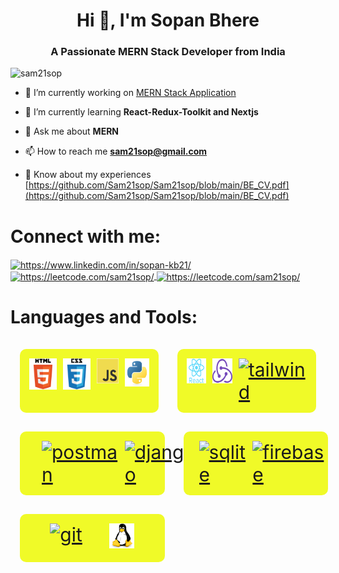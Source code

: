 <h1 align="center">Hi 👋, I'm Sopan Bhere</h1>
<h3 align="center">A Passionate MERN Stack Developer from India</h3>

<p align="left"> <img src="https://komarev.com/ghpvc/?username=sam21sop&label=Profile%20views&color=0e75b6&style=flat" alt="sam21sop" /> </p>

- 🔭 I’m currently working on [MERN Stack Application](https://github.com/Sam21sop/Buy-Busy)

- 🌱 I’m currently learning **React-Redux-Toolkit and Nextjs**

<!-- - 👨‍💻 All of my projects are available at [https://github.com/Sam21sop/Portfolio](https://github.com/Sam21sop/Portfolio) -->

- 💬 Ask me about **MERN**

- 📫 How to reach me **sam21sop@gmail.com**

- 📄 Know about my experiences [https://github.com/Sam21sop/Sam21sop/blob/main/BE_CV.pdf](https://github.com/Sam21sop/Sam21sop/blob/main/BE_CV.pdf)


<h1>Connect with me:</h1>

  <a href="https://www.linkedin.com/in/sopan-kb21/" >
    <img align="center" src="https://raw.githubusercontent.com/rahuldkjain/github-profile-readme-generator/master/src/images/icons/Social/linked-in-alt.svg" alt="https://www.linkedin.com/in/sopan-kb21/" height="30" width="40" />
  </a>
  <a href="https://leetcode.com/sam21sop/" >
    <img align="center" src="https://raw.githubusercontent.com/rahuldkjain/github-profile-readme-generator/master/src/images/icons/Social/leet-code.svg" alt="https://leetcode.com/sam21sop/" height="30" width="40" />
  </a>
  <a href="https://www.naukri.com/code360/profile/SOPAN">
    <img align="center" src="https://www.codingninjas.com/careercamp/wp-content/uploads/2022/06/logo-05.png" alt="https://leetcode.com/sam21sop/" height="30" width="60" />
  </a>
  
</p>


<!-- <style>
    .flex-container {
      display: flex;
    }

    .flex-container > div {
      background-color: rgb(240,250, 40);
      margin: 15px;
      padding: 15px;
      font-size: 30px;
      border-radius:10px;
      width:40%;
      justify-content:space-evenly;
      gap:10px;
      display:flex;    
    }
</style> -->
<h1>Languages and Tools:</h1>

<div style="display: flex;">
  <div 
    style="
      background-color: rgb(240,250, 40);
      margin: 15px;
      padding: 15px;
      font-size: 30px;
      border-radius:10px;
      width:40%;
      justify-content:space-evenly;
      gap:10px;
      display:flex;
    "
  >
    <a href="https://www.w3.org/html/" > 
      <img src="https://raw.githubusercontent.com/devicons/devicon/master/icons/html5/html5-original-wordmark.svg" alt="html5" width="50" height="50"/> 
    </a> 
    <a href="https://www.w3schools.com/css/" > 
      <img src="https://raw.githubusercontent.com/devicons/devicon/master/icons/css3/css3-original-wordmark.svg" alt="css3" width="50" height="50"/> 
    </a> 
    <a href="https://developer.mozilla.org/en-US/docs/Web/JavaScript" > 
      <img src="https://raw.githubusercontent.com/devicons/devicon/master/icons/javascript/javascript-original.svg" alt="javascript" width="40" height="40"/> 
    </a> 
    <a href="https://www.python.org"> 
      <img src="https://raw.githubusercontent.com/devicons/devicon/master/icons/python/python-original.svg" alt="python" width="45" height="45"/> 
    </a> 
  </div>
  <div 
    style="
      background-color: rgb(240,250, 40);
      margin: 15px;
      padding: 15px;
      font-size: 30px;
      border-radius:10px;
      width:40%;
      justify-content:space-evenly;
      gap:10px;
      display:flex;
    "
  >
  <a href="https://reactjs.org/" target="_blank" rel="noreferrer"> 
      <img src="https://raw.githubusercontent.com/devicons/devicon/master/icons/react/react-original-wordmark.svg" alt="react" width="40" height="40"/> 
    </a> 
    <a href="https://redux.js.org" target="_blank" rel="noreferrer"> 
      <img src="https://raw.githubusercontent.com/devicons/devicon/master/icons/redux/redux-original.svg" alt="redux" width="40" height="40"/> 
    <a href="https://tailwindcss.com/" target="_blank" rel="noreferrer"> 
      <img src="https://www.vectorlogo.zone/logos/tailwindcss/tailwindcss-icon.svg" alt="tailwind" width="40" height="40"/> 
    </a>
  </div> 
</div>

<div style="display: flex;">
  <div 
    style="
      background-color: rgb(240,250, 40);
      margin: 15px;
      padding: 15px;
      font-size: 30px;
      border-radius:10px;
      width:40%;
      justify-content:space-evenly;
      gap:10px;
      display:flex;
    "
  >
    <a href="https://nodejs.org" target="_blank" rel="noreferrer"> 
      <img src="https://raw.githubusercontent.com/devicons/devicon/master/icons/nodejs/nodejs-original-wordmark.svg" alt="nodejs" width="40" height="40"/> 
    </a> 
    <a href="https://expressjs.com" target="_blank" rel="noreferrer"> 
      <img src="https://raw.githubusercontent.com/devicons/devicon/master/icons/express/express-original-wordmark.svg" alt="express" width="40" height="40"/> 
    </a> 
    <a href="https://postman.com" target="_blank" rel="noreferrer"> 
      <img src="https://www.vectorlogo.zone/logos/getpostman/getpostman-icon.svg" alt="postman" width="40" height="40"/> 
    </a> 
    <a href="https://www.djangoproject.com/" target="_blank" rel="noreferrer"> 
      <img src="https://cdn.worldvectorlogo.com/logos/django.svg" alt="django" width="40" height="40"/> 
    </a>
  </div>
  <div 
    style="
      background-color: rgb(240,250, 40);
      margin: 15px;
      padding: 15px;
      font-size: 30px;
      border-radius:10px;
      width:40%;
      justify-content:space-evenly;
      gap:10px;
      display:flex;
    "
  >
    <a href="https://www.mongodb.com/" target="_blank" rel="noreferrer"> 
      <img src="https://raw.githubusercontent.com/devicons/devicon/master/icons/mongodb/mongodb-original-wordmark.svg" alt="mongodb" width="40" height="40"/> 
    </a> 
    <a href="https://www.sqlite.org/" target="_blank" rel="noreferrer"> 
      <img src="https://www.vectorlogo.zone/logos/sqlite/sqlite-icon.svg" alt="sqlite" width="40" height="40"/> 
    </a>
    <a href="https://firebase.google.com/" target="_blank" rel="noreferrer"> 
      <img src="https://www.vectorlogo.zone/logos/firebase/firebase-icon.svg" alt="firebase" width="40" height="40"/> 
    </a> 
  </div> 
</div>

<div style="display: flex;">
  <div 
    style="
      background-color: rgb(240,250, 40);
      margin: 15px;
      padding: 15px;
      font-size: 30px;
      border-radius:10px;
      width:40%;
      justify-content:space-evenly;
      gap:10px;
      display:flex;
    "
  >
    <a href="https://git-scm.com/" target="_blank" rel="noreferrer"> 
      <img src="https://www.vectorlogo.zone/logos/git-scm/git-scm-icon.svg" alt="git" width="40" height="40"/> 
    </a> 
    <a href="https://www.linux.org/" target="_blank" rel="noreferrer"> 
      <img src="https://raw.githubusercontent.com/devicons/devicon/master/icons/linux/linux-original.svg" alt="linux" width="40" height="40"/> 
    </a> 
  </div>
</div>

